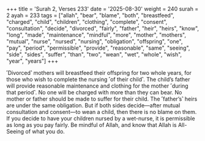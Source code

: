 +++
title = 'Surah 2, Verses 233'
date = '2025-08-30'
weight = 240
surah = 2
ayah = 233
tags = ["allah", "bear", "blame", "both", "breastfeed", "charged", "child", "children", "clothing", "complete", "consent", "consultation", "decide", "divorced", "fairly", "father", "heir", "heirs", "know", "long", "made", "maintenance", "mindful", "more", "mother", "mothers", "mutual", "nurse", "nursed", "nursing", "obligation", "offspring", "one", "pay", "period", "permissible", "provide", "reasonable", "same", "seeing", "side", "sides", "suffer", "than", "two", "wean", "wet", "whole", "wish", "year", "years"]
+++

˹Divorced˺ mothers will breastfeed their offspring for two whole years, for those who wish to complete the nursing ˹of their child˺. The child’s father will provide reasonable maintenance and clothing for the mother ˹during that period˺. No one will be charged with more than they can bear. No mother or father should be made to suffer for their child. The ˹father’s˺ heirs are under the same obligation. But if both sides decide—after mutual consultation and consent—to wean a child, then there is no blame on them. If you decide to have your children nursed by a wet-nurse, it is permissible as long as you pay fairly. Be mindful of Allah, and know that Allah is All-Seeing of what you do.